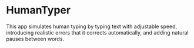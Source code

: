 # HumanTyper
This app simulates human typing by typing text with adjustable speed, introducing realistic errors that it corrects automatically, and adding natural pauses between words. 
